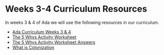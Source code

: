 # Weeks 3-4 Curriculum Resources 

In weeks 3 & 4 of Ada we will use the following resources in our curriculum.

* [Ada Curriculum Weeks 3 & 4](resources/Ada-Curriculum-Weeks-3_4.pdf)
* [The 5 Whys Activity Worksheet](https://github.com/gSchool/ada-social-justice-curriculum/raw/master/02-week-3-and-4/resources/the-5-whys-activity-worksheet.docx)
* [The 5 Whys Activity Worksheet Answers](resources/the-5-whys-activity-answers.pdf)
* [What is Colonization](resources/what-is-colonization.pdf)

